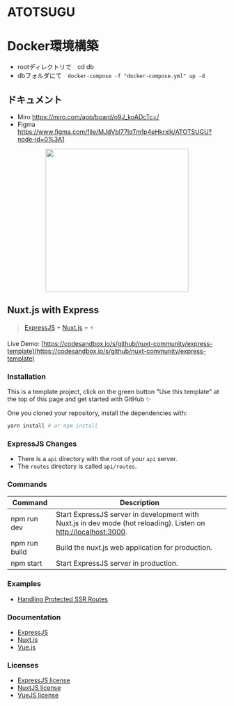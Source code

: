 # ATOTSUGU

# Docker環境構築
- rootディレクトリで　cd db
- dbフォルダにて　`docker-compose -f "docker-compose.yml" up -d`


## ドキュメント
- Miro https://miro.com/app/board/o9J_koADcTc=/
- Figma https://www.figma.com/file/MJdVbl77IqTm1p4eHkrxlk/ATOTSUGU?node-id=0%3A1


<p align="center"><img width="328px" src="https://nuxtjs.org/logos/nuxt.svg"></p>


##  Nuxt.js with Express

> [ExpressJS](http://expressjs.com/) + [Nuxt.js](https://nuxtjs.org) = :zap:

Live Demo: [https://codesandbox.io/s/github/nuxt-community/express-template](https://codesandbox.io/s/github/nuxt-community/express-template)

### Installation

This is a template project, click on the green button "Use this template" at the top of this page and get started with GitHub :sparkles:

One you cloned your repository, install the dependencies with:

```bash
yarn install # or npm install
```

### ExpressJS Changes

- There is a  `api` directory with the root of your `api` server.
- The `routes` directory is called `api/routes`.

### Commands

| Command | Description |
|---------|-------------|
| npm run dev | Start ExpressJS server in development with Nuxt.js in dev mode (hot reloading). Listen on [http://localhost:3000](http://localhost:3000). |
| npm run build | Build the nuxt.js web application for production. |
| npm start | Start ExpressJS server in production. |

### Examples

- [Handling Protected SSR Routes](https://github.com/nuxt/express/blob/master/protected-ssr-api.md)

### Documentation

- [ExpressJS](http://expressjs.com/en/guide/routing.html)
- [Nuxt.js](https://nuxtjs.org/guide/)
- [Vue.js](http://vuejs.org/guide/)

### Licenses

- [ExpressJS license](https://github.com/expressjs/express/blob/master/LICENSE)
- [NuxtJS license](https://github.com/nuxt/nuxt.js/blob/master/LICENSE.md)
- [VueJS license](https://github.com/vuejs/vue/blob/master/LICENSE)



